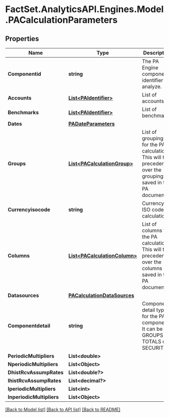 # FactSet.AnalyticsAPI.Engines.Model.PACalculationParameters

## Properties

Name | Type | Description | Notes
------------ | ------------- | ------------- | -------------
**Componentid** | **string** | The PA Engine component identifier to analyze. | 
**Accounts** | [**List&lt;PAIdentifier&gt;**](PAIdentifier.md) | List of accounts. | [optional] 
**Benchmarks** | [**List&lt;PAIdentifier&gt;**](PAIdentifier.md) | List of benchmarks. | [optional] 
**Dates** | [**PADateParameters**](PADateParameters.md) |  | [optional] 
**Groups** | [**List&lt;PACalculationGroup&gt;**](PACalculationGroup.md) | List of groupings for the PA calculation. This will take precedence over the groupings saved in the PA document. | [optional] 
**Currencyisocode** | **string** | Currency ISO code for calculation. | [optional] 
**Columns** | [**List&lt;PACalculationColumn&gt;**](PACalculationColumn.md) | List of columns for the PA calculation. This will take precedence over the columns saved in the PA document. | [optional] 
**Datasources** | [**PACalculationDataSources**](PACalculationDataSources.md) |  | [optional] 
**Componentdetail** | **string** | Component detail type for the PA component. It can be GROUPS or TOTALS or SECURITIES. | [optional] 
**PeriodicMultipliers** | **List&lt;double&gt;** |  | [optional] 
**NperiodicMultipliers** | **List&lt;Object&gt;** |  | [optional] 
**DhistRcvAssumpRates** | **List&lt;double?&gt;** |  | [optional] 
**IhistRcvAssumpRates** | **List&lt;decimal?&gt;** |  | [optional] 
**IperiodicMultipliers** | **List&lt;int&gt;** |  | [optional] 
**InperiodicMultipliers** | **List&lt;Object&gt;** |  | [optional] 

[[Back to Model list]](../README.md#documentation-for-models) [[Back to API list]](../README.md#documentation-for-api-endpoints) [[Back to README]](../README.md)

